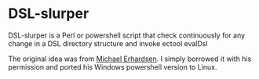 <h1>DSL-slurper</h1>

<p>DSL-slurper is a Perl or powershell script that check continuously for any change in a DSL directory structure and invoke ectool evalDsl</p>

<p>The original idea was from <a href="https://www.linkedin.com/in/michaelerhardsen">Michael Erhardsen</a>. I simply borrowed it with his permission and ported his Windows powershell version to Linux.</p>
